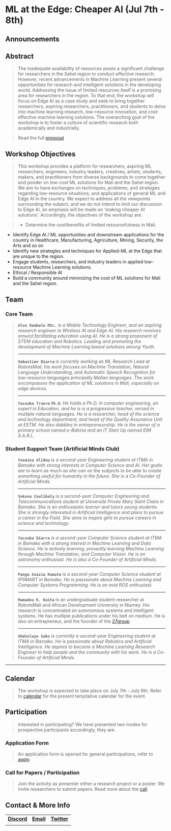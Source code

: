 # ML at the Edge: Cheaper AI (Jul 7th - 8th)

## Announcements

## Abstract
> The inadequate availability of resources poses a significant challenge for researchers in the Sahel region to conduct effective research. However, recent advancements in Machine Learning present several opportunities for research and intelligent solutions in the developing world. Addressing the issue of limited resources itself is a promising area for researchers in the region. To that end, the workshop will focus on Edge AI as a case study and seek to bring together researchers, aspiring researchers, practitioners, and students to delve into machine learning research, low-resource innovation, and cost-effective machine learning solutions. The overarching goal of the workshop is to foster a culture of scientific research both academically and industrially.

> Read the full [proposal](../Proposal_EdgeAI_Workshop.pdf)

## Workshop Objectives

> This workshop provides a platform for researchers, aspiring ML researchers, engineers, industry leaders, creatives, artists, students, makers, and practitioners from diverse backgrounds to come together and ponder on low-cost ML solutions for Mali and the Sahel region. We aim to have exchanges on techniques, problems, and strategies regarding low-resource situations, and applications of general ML and Edge AI in the country. We expect to address all the viewpoints surrounding the subject, and we do not intend to limit our discussion to Edge AI, an emphasis will be made on 'making cheaper AI solutions'. Accordingly, the objectives of the workshop are:

> - Determine the cost/benefits of limited resourcefulness in Mali.
- Identify Edge AI / ML opportunities and downstream applications for the country in Healthcare, Manufacturing, Agriculture, Mining, Security, the Arts and so on
- Identify new strategies and techniques for Applied-ML at the Edge that are unique to the region.
- Engage students, researchers, and industry leaders in applied low-resource Machine Learning solutions.
- Ethical / Responsible AI
- Build a community around minimizing the cost of ML solutions for Mali and the Sahel region.


## Team

### Core Team

> **`Alou Dembele MSc.`** *is a Mobile Technology Engineer, and an aspiring research engineer in Wireless AI and Edge AI. His research revolves around facilitating education using AI. He is a strong proponent of STEM education and Robotics. Leading and promoting the development of Machine Learning based solutions among Youth.*
>
> ---
>
> **`Sebastien Diarra`** *is currently working as ML Research Lead at RobotsMali, his work focuses on Machine Translation, Natural Language Understanding, and Automatic Speech Recognition for low-resource languages principally Malian languages. The work encompasses the application of ML solutions in Mali, especially on edge devices.*
>
> ---
>
> **`Yacouba Traore`** **`Ph.D`**. *He holds a Ph.D. In computer engineering, an expert in Education, and he is is a progressive teacher, versed in multiple natural languages. He is a researcher, head of the science and technology department, and head of the Quality Assurance Unit at ESTM.  He also dabbles in entrepreneurship. He is the owner of a primary school named e-Bahina and an IT Start Up named EIM S.A.R.L.*

### Student Support Team (Artificial Minds Club)

> **`Yasmina Alidou`** *is a second-year Engineering student at  ITMA in Bamako with strong interests in Computer Science and AI. Her goals are to learn as much as she can on the subjects to be able to create something useful for humanity in the future. She is a Co-Founder of Artificial Minds.*
>
> ---
>
> **`Sokona Coulibaly`** *is a second-year Computer Engineering and Telecommunications student at Université Privée Mary Saint Claire in Bamako. She is an enthusiastic learner and tutors young students. She is strongly interested in Artificial Intelligence and plans to pursue a career in the Field. She aims to inspire girls to pursue careers in science and technology.*
>
> ---
>
> **`Yacouba Diarra`** *is a second-year Computer Science student at ITMA in Bamako with a strong interest in Machine Learning and Data Science. He is actively learning, presently learning Machine Learning through Machine Translation, and Computer Vision. He is an astronomy enthusiast. He is also a Co-Founder of Artificial Minds.*
>
> ---
>
> **`Panga Azazia Kamate`** *is a second-year Computer Science student at IPSMART in Bamako. He is passionate about Machine Learning and Computer Systems Programming. He is an avid ROS enthusiast.*
>
> ---
>
>**`Mamadou K. Keita`** is an undergraduate student researcher at RobotsMali and African Development University in Niamey. His research is concentrated on autonomous systems and intelligent systems. He has multiple publications under his belt on medium. He is also an entrepreneur, and the founder of the [27group](https://27group.tech).
>
>---
>
> **`Abdoulaye Sako`** *is currently a second-year Engineering student at ITMA in Bamako. He is passionate about Robotics and Artificial Intelligence. He aspires to become a Machine Learning Research Engineer to help people and the community with his work. He is a Co-Founder of Artificial Minds.*

---

## Calendar
> The workshop is expected to take place on July 7th - July 8th. Refer to [calendar](./program/) for the present temptative calendar for the event.

## Participation
> Interested in participating? We have presented two modes for prospective participants accordingly, they are:

### Application Form
> An application form is opened for general participations, refer to [apply](./application/).

### Call for Papers / Participation
> Join the activity as presenter either a research project or a poster. We invite researchers to submit papers. Read more about the [call](./call_paper/).

## Contact & More Info
|    |    |    |
|:--:|:--:|:--:|
| **[Discord](https://discord.gg/G4EVEK4jPe)** | **[Email](mailto:sdiarra@robotsmali.org)** | **[Twitter](https://twitter.com/mali_ml223)** |
||

